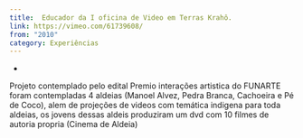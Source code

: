 ```yaml
---
title:  Educador da I oficina de Video em Terras Krahô. 
link: https://vimeo.com/61739608/
from: "2010"
category: Experiências
---
```

- 
Projeto contemplado pelo edital Premio interações artistica do FUNARTE foram contempladas 4 aldeias (Manoel Alvez, Pedra Branca, Cachoeira e Pé de Coco), alem de projeções de videos com temática indigena para toda aldeias, os jovens dessas aldeis produziram um dvd com 10 filmes de autoria propria (Cinema de Aldeia)


